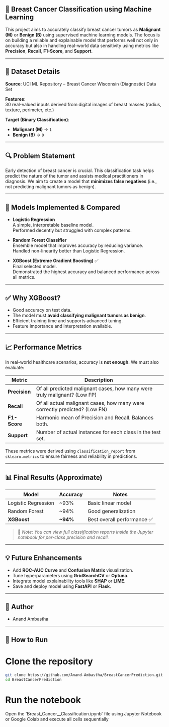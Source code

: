## 🧬 Breast Cancer Classification using Machine Learning  
This project aims to accurately classify breast cancer tumors as **Malignant (M)** or **Benign (B)** using supervised machine learning models. The focus is on building a reliable and explainable model that performs well not only in accuracy but also in handling real-world data sensitivity using metrics like **Precision**, **Recall**, **F1-Score**, and **Support**.

---

## 📂 Dataset Details  
**Source**: UCI ML Repository – Breast Cancer Wisconsin (Diagnostic) Data Set  

**Features**:  
30 real-valued inputs derived from digital images of breast masses (radius, texture, perimeter, etc.)

**Target (Binary Classification)**:  
- **Malignant (M)** → `1`  
- **Benign (B)** → `0`

---

## 🔍 Problem Statement  
Early detection of breast cancer is crucial. This classification task helps predict the nature of the tumor and assists medical practitioners in diagnosis. We aim to create a model that **minimizes false negatives** (i.e., not predicting malignant tumors as benign).

---

## 🧪 Models Implemented & Compared  

- **Logistic Regression**  
  A simple, interpretable baseline model.  
  Performed decently but struggled with complex patterns.

- **Random Forest Classifier**  
  Ensemble model that improves accuracy by reducing variance.  
  Handled non-linearity better than Logistic Regression.

- **XGBoost (Extreme Gradient Boosting)** ✅  
  Final selected model.  
  Demonstrated the highest accuracy and balanced performance across all metrics.

---

## ✅ Why XGBoost?  

- Good accuracy on test data.  
- The model must **avoid classifying malignant tumors as benign**.  
- Efficient training time and supports advanced tuning.  
- Feature importance and interpretation available.  

---

## 📈 Performance Metrics  

In real-world healthcare scenarios, accuracy is **not enough**. We must also evaluate:

| Metric      | Description                                                                 |
|-------------|-----------------------------------------------------------------------------|
| **Precision** | Of all predicted malignant cases, how many were truly malignant? (Low FP) |
| **Recall**    | Of all actual malignant cases, how many were correctly predicted? (Low FN) |
| **F1-Score**  | Harmonic mean of Precision and Recall. Balances both.                      |
| **Support**   | Number of actual instances for each class in the test set.                |

These metrics were derived using `classification_report` from `sklearn.metrics` to ensure fairness and reliability in predictions.

---

## 📊 Final Results (Approximate)

| Model               | Accuracy | Notes                      |
|--------------------|----------|----------------------------|
| Logistic Regression | ~93%     | Basic linear model         |
| Random Forest       | ~94%     | Good generalization        |
| **XGBoost**         | **~94%** | Best overall performance ✅ |

> 📌 *Note: You can view full classification reports inside the Jupyter notebook for per-class precision and recall.*

---

## 💡 Future Enhancements  

- Add **ROC-AUC Curve** and **Confusion Matrix** visualization.  
- Tune hyperparameters using **GridSearchCV** or **Optuna**.  
- Integrate model explainability tools like **SHAP** or **LIME**.  
- Save and deploy model using **FastAPI** or **Flask**.  

---
## 🧠 Author
- Anand Ambastha
---
## 🧰 How to Run


# Clone the repository
```bash
git clone https://github.com/Anand-Ambastha/BreastCancerPrediction.git
cd BreastCancerPrediction
```


# Run the notebook
Open the 'Breast_Cancer__Classification.ipynb' file using Jupyter Notebook or Google Colab
and execute all cells sequentially

